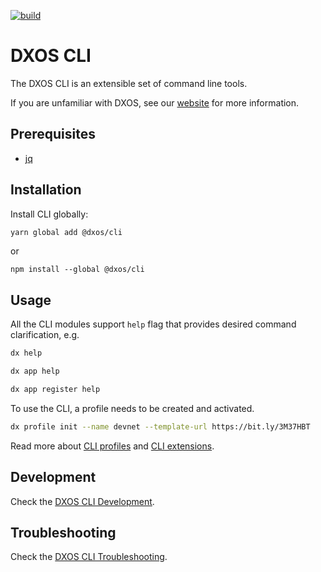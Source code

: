 [![build](https://github.com/dxos/cli/actions/workflows/all-lint-built-test.yml/badge.svg)](https://github.com/dxos/cli/actions/workflows/all-lint-built-test.yml)

# DXOS CLI

The DXOS CLI is an extensible set of command line tools.

If you are unfamiliar with DXOS, see our [website](https://dxos.org) for more information.

## Prerequisites

- [jq](https://stedolan.github.io/jq/)

## Installation

Install CLI globally:

```bash
yarn global add @dxos/cli
```

or

```
npm install --global @dxos/cli
```

<!-- ### Upgrade

An older version of the CLI could be upgraded via `dx upgrade` command.

```
dx version
v1.0.1-beta.15

dx upgrade --force
Found extensions: @dxos/cli-party, @dxos/cli-signal, @dxos/cli-bot, @dxos/cli-app
✔ Uninstalling @dxos/cli-party
✔ Uninstalling @dxos/cli-signal
✔ Uninstalling @dxos/cli-bot
✔ Uninstalling @dxos/cli-app
✔ Uninstalling @dxos/cli
✔ Installing @dxos/cli
✔ Installing @dxos/cli-app
✔ Installing @dxos/cli-bot
✔ Installing @dxos/cli-signal
✔ Installing @dxos/cli-party

dx version
v2.12.0
``` -->

## Usage

All the CLI modules support `help` flag that provides desired command clarification, e.g.

```bash
dx help
```

```bash
dx app help
```

```bash
dx app register help
```

To use the CLI, a profile needs to be created and activated.

```bash
dx profile init --name devnet --template-url https://bit.ly/3M37HBT
```

Read more about [CLI profiles](./packages/cli/README.md#profiles) and [CLI extensions](./packages/cli/README.md#extensions).

## Development

Check the [DXOS CLI Development](./packages/cli/README.md#Development).

## Troubleshooting

Check the [DXOS CLI Troubleshooting](./packages/cli/README.md#Troubleshooting).
